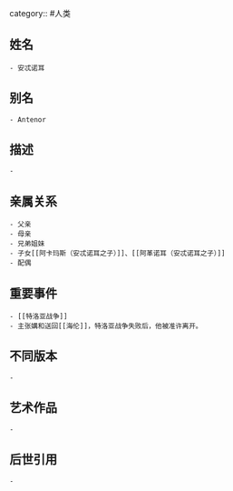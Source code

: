 category:: #人类
## 姓名
	- 安忒诺耳
## 别名
	- Antenor
## 描述
	-
## 亲属关系
	- 父亲
	- 母亲
	- 兄弟姐妹
	- 子女[[阿卡玛斯（安忒诺耳之子）]]、[[阿革诺耳（安忒诺耳之子）]]
	- 配偶
## 重要事件
	- [[特洛亚战争]]
	- 主张媾和送回[[海伦]]，特洛亚战争失败后，他被准许离开。
## 不同版本
	-
## 艺术作品
	-
## 后世引用
	-
